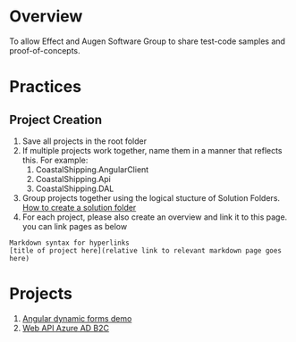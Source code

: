 # Overview
To allow Effect and Augen Software Group to share test-code samples and proof-of-concepts. 

# Practices
## Project Creation
1. Save all projects in the root folder
1. If multiple projects work together, name them in a manner that reflects this. For example:
	1. CoastalShipping.AngularClient
	2. CoastalShipping.Api
	3. CoastalShipping.DAL
1. Group projects together using the logical stucture of Solution Folders. [How to create a solution folder](http://www.blackwasp.co.uk/VSSolutionFolders.aspx)
1. For each project, please also create an overview and link it to this page. you can link pages as below

```
Markdown syntax for hyperlinks
[title of project here](relative link to relevant markdown page goes here) 
```
# Projects
1. [Angular dynamic forms demo](https://pelorusqc.visualstudio.com/Coastal%20Shipping/_git/SharedSamples?path=%2FCoastalShipping.AngularClient "AngularDynamicForm")
2. [Web API Azure AD B2C](https://pelorusqc.visualstudio.com/Coastal%20Shipping/_git/SharedSamples?path=%2FCoastalShipping.Api "WebAPIAzureADB2C")